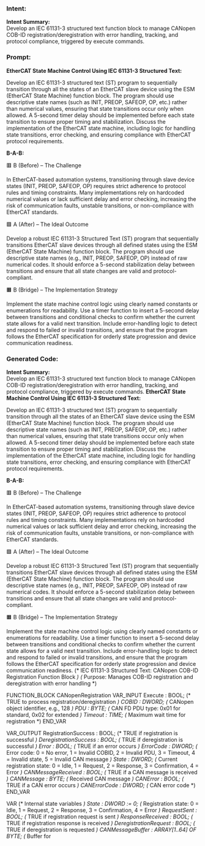 ### Intent:
**Intent Summary:**  
Develop an IEC 61131-3 structured text function block to manage CANopen COB-ID registration/deregistration with error handling, tracking, and protocol compliance, triggered by execute commands.

### Prompt:
**EtherCAT State Machine Control Using IEC 61131-3 Structured Text:**

Develop an IEC 61131-3 structured text (ST) program to sequentially transition through all the states of an EtherCAT slave device using the ESM (EtherCAT State Machine) function block. The program should use descriptive state names (such as INIT, PREOP, SAFEOP, OP, etc.) rather than numerical values, ensuring that state transitions occur only when allowed. A 5-second timer delay should be implemented before each state transition to ensure proper timing and stabilization. Discuss the implementation of the EtherCAT state machine, including logic for handling state transitions, error checking, and ensuring compliance with EtherCAT protocol requirements.

**B-A-B:**

🟥 B (Before) – The Challenge

In EtherCAT-based automation systems, transitioning through slave device states (INIT, PREOP, SAFEOP, OP) requires strict adherence to protocol rules and timing constraints. Many implementations rely on hardcoded numerical values or lack sufficient delay and error checking, increasing the risk of communication faults, unstable transitions, or non-compliance with EtherCAT standards.

🟩 A (After) – The Ideal Outcome

Develop a robust IEC 61131-3 Structured Text (ST) program that sequentially transitions EtherCAT slave devices through all defined states using the ESM (EtherCAT State Machine) function block. The program should use descriptive state names (e.g., INIT, PREOP, SAFEOP, OP) instead of raw numerical codes. It should enforce a 5-second stabilization delay between transitions and ensure that all state changes are valid and protocol-compliant.

🟧 B (Bridge) – The Implementation Strategy

Implement the state machine control logic using clearly named constants or enumerations for readability. Use a timer function to insert a 5-second delay between transitions and conditional checks to confirm whether the current state allows for a valid next transition. Include error-handling logic to detect and respond to failed or invalid transitions, and ensure that the program follows the EtherCAT specification for orderly state progression and device communication readiness.

### Generated Code:
**Intent Summary:**  
Develop an IEC 61131-3 structured text function block to manage CANopen COB-ID registration/deregistration with error handling, tracking, and protocol compliance, triggered by execute commands.
**EtherCAT State Machine Control Using IEC 61131-3 Structured Text:**

Develop an IEC 61131-3 structured text (ST) program to sequentially transition through all the states of an EtherCAT slave device using the ESM (EtherCAT State Machine) function block. The program should use descriptive state names (such as INIT, PREOP, SAFEOP, OP, etc.) rather than numerical values, ensuring that state transitions occur only when allowed. A 5-second timer delay should be implemented before each state transition to ensure proper timing and stabilization. Discuss the implementation of the EtherCAT state machine, including logic for handling state transitions, error checking, and ensuring compliance with EtherCAT protocol requirements.

**B-A-B:**

🟥 B (Before) – The Challenge

In EtherCAT-based automation systems, transitioning through slave device states (INIT, PREOP, SAFEOP, OP) requires strict adherence to protocol rules and timing constraints. Many implementations rely on hardcoded numerical values or lack sufficient delay and error checking, increasing the risk of communication faults, unstable transitions, or non-compliance with EtherCAT standards.

🟩 A (After) – The Ideal Outcome

Develop a robust IEC 61131-3 Structured Text (ST) program that sequentially transitions EtherCAT slave devices through all defined states using the ESM (EtherCAT State Machine) function block. The program should use descriptive state names (e.g., INIT, PREOP, SAFEOP, OP) instead of raw numerical codes. It should enforce a 5-second stabilization delay between transitions and ensure that all state changes are valid and protocol-compliant.

🟧 B (Bridge) – The Implementation Strategy

Implement the state machine control logic using clearly named constants or enumerations for readability. Use a timer function to insert a 5-second delay between transitions and conditional checks to confirm whether the current state allows for a valid next transition. Include error-handling logic to detect and respond to failed or invalid transitions, and ensure that the program follows the EtherCAT specification for orderly state progression and device communication readiness.
(* IEC 61131-3 Structured Text: CANopen COB-ID Registration Function Block *)
(* Purpose: Manages COB-ID registration and deregistration with error handling *)

FUNCTION_BLOCK CANopenRegistration
VAR_INPUT
    Execute : BOOL;                  (* TRUE to process registration/deregistration *)
    COBID : DWORD;                   (* CANopen object identifier, e.g., 128 *)
    PDU : BYTE;                      (* CAN FD PDU type: 0x01 for standard, 0x02 for extended *)
    Timeout : TIME;                  (* Maximum wait time for registration *)
END_VAR

VAR_OUTPUT
    RegistrationSuccess : BOOL;      (* TRUE if registration is successful *)
    DeregistrationSuccess : BOOL;     (* TRUE if deregistration is successful *)
    Error : BOOL;                    (* TRUE if an error occurs *)
    ErrorCode : DWORD;               (* Error code: 0 = No error, 1 = Invalid COBID, 2 = Invalid PDU, 3 = Timeout, 4 = Invalid state, 5 = Invalid CAN message *)
    State : DWORD;                   (* Current registration state: 0 = Idle, 1 = Request, 2 = Response, 3 = Confirmation, 4 = Error *)
    CANMessageReceived : BOOL;       (* TRUE if a CAN message is received *)
    CANMessage : BYTE;               (* Received CAN message *)
    CANError : BOOL;                 (* TRUE if a CAN error occurs *)
    CANErrorCode : DWORD;            (* CAN error code *)
END_VAR

VAR
    (* Internal state variables *)
    State : DWORD := 0;              (* Registration state: 0 = Idle, 1 = Request, 2 = Response, 3 = Confirmation, 4 = Error *)
    RequestSent : BOOL;              (* TRUE if registration request is sent *)
    ResponseReceived : BOOL;         (* TRUE if registration response is received *)
    DeregistrationRequest : BOOL;     (* TRUE if deregistration is requested *)
    CANMessageBuffer : ARRAY[1..64] OF BYTE; (* Buffer for
